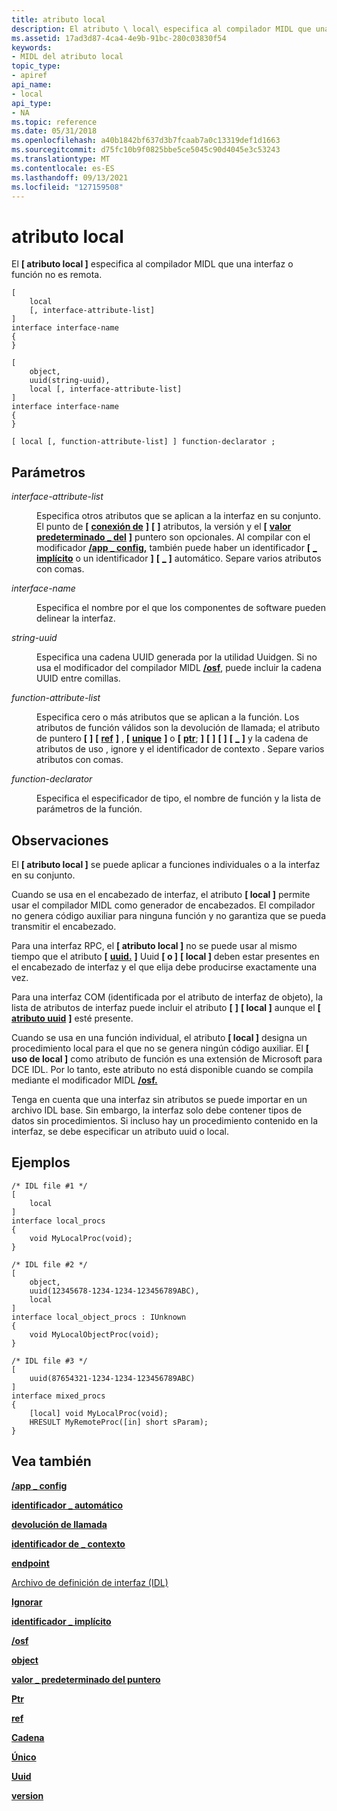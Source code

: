 ```yaml
---
title: atributo local
description: El atributo \ local\ especifica al compilador MIDL que una interfaz o función no es remota.
ms.assetid: 17ad3d87-4ca4-4e9b-91bc-280c03830f54
keywords:
- MIDL del atributo local
topic_type:
- apiref
api_name:
- local
api_type:
- NA
ms.topic: reference
ms.date: 05/31/2018
ms.openlocfilehash: a40b1842bf637d3b7fcaab7a0c13319def1d1663
ms.sourcegitcommit: d75fc10b9f0825bbe5ce5045c90d4045e3c53243
ms.translationtype: MT
ms.contentlocale: es-ES
ms.lasthandoff: 09/13/2021
ms.locfileid: "127159508"
---
```

# <a name="local-attribute"></a>atributo local

El **\[ atributo local \]** especifica al compilador MIDL que una interfaz o función no es remota.

``` syntax
[ 
    local 
    [, interface-attribute-list] 
] 
interface interface-name
{
}

[ 
    object, 
    uuid(string-uuid), 
    local [, interface-attribute-list] 
]
interface interface-name
{
}

[ local [, function-attribute-list] ] function-declarator ;
```

## <a name="parameters"></a>Parámetros

<dl> <dt>

*interface-attribute-list* 
</dt> <dd>

Especifica otros atributos que se aplican a la interfaz en su conjunto. El punto de **\[** [**conexión de**](endpoint.md) **\]** **\[** [](version.md) **\]** atributos, la versión y el **\[** [**valor predeterminado \_ del**](pointer-default.md) **\]** puntero son opcionales. Al compilar con el modificador [**/app \_ config,**](-app-config.md) también puede haber un identificador **\[** [**\_ implícito**](implicit-handle.md) o un identificador **\]** **\[** [**\_**](auto-handle.md) **\]** automático. Separe varios atributos con comas.

</dd> <dt>

*interface-name* 
</dt> <dd>

Especifica el nombre por el que los componentes de software pueden delinear la interfaz.

</dd> <dt>

*string-uuid* 
</dt> <dd>

Especifica una cadena UUID generada por la utilidad Uuidgen. Si no usa el modificador del compilador MIDL [**/osf**](-osf.md), puede incluir la cadena UUID entre comillas.

</dd> <dt>

*function-attribute-list* 
</dt> <dd>

Especifica cero o más atributos que se aplican a la función. Los atributos de función válidos son la devolución de llamada; el atributo de puntero **\[** [](callback.md) **\]** **\[** [**ref**](ref.md) **\]** , **\[** [**unique**](unique.md) **\]** o **\[** [**ptr**](ptr.md); **\]** **\[** [](string.md) **\]** **\[** [](ignore.md) **\]** **\[** [**\_**](context-handle.md) **\]** y la cadena de atributos de uso , ignore y el identificador de contexto . Separe varios atributos con comas.

</dd> <dt>

*function-declarator* 
</dt> <dd>

Especifica el especificador de tipo, el nombre de función y la lista de parámetros de la función.

</dd> </dl>

## <a name="remarks"></a>Observaciones

El **\[ atributo local \]** se puede aplicar a funciones individuales o a la interfaz en su conjunto.

Cuando se usa en el encabezado de interfaz, el atributo **\[ local \]** permite usar el compilador MIDL como generador de encabezados. El compilador no genera código auxiliar para ninguna función y no garantiza que se pueda transmitir el encabezado.

Para una interfaz RPC, el **\[ atributo local \]** no se puede usar al mismo tiempo que el atributo **\[** [**uuid.**](uuid.md) **\]** Uuid **\[ o \]** **\[ local \]** deben estar presentes en el encabezado de interfaz y el que elija debe producirse exactamente una vez.

Para una interfaz COM (identificada por el atributo de interfaz de objeto), la lista de atributos de interfaz puede incluir el atributo **\[** [](object.md) **\]** **\[ local \]** aunque el **\[** [**atributo uuid**](uuid.md) **\]** esté presente.

Cuando se usa en una función individual, el atributo **\[ local \]** designa un procedimiento local para el que no se genera ningún código auxiliar. El **\[ uso de local \]** como atributo de función es una extensión de Microsoft para DCE IDL. Por lo tanto, este atributo no está disponible cuando se compila mediante el modificador MIDL [**/osf.**](-osf.md)

Tenga en cuenta que una interfaz sin atributos se puede importar en un archivo IDL base. Sin embargo, la interfaz solo debe contener tipos de datos sin procedimientos. Si incluso hay un procedimiento contenido en la interfaz, se debe especificar un atributo uuid o local.

## <a name="examples"></a>Ejemplos

``` syntax
/* IDL file #1 */ 
[
    local
] 
interface local_procs 
{ 
    void MyLocalProc(void);
} 
 
/* IDL file #2 */ 
[
    object, 
    uuid(12345678-1234-1234-123456789ABC), 
    local
] 
interface local_object_procs : IUnknown
{ 
    void MyLocalObjectProc(void);
} 
 
/* IDL file #3 */ 
[
    uuid(87654321-1234-1234-123456789ABC)
] 
interface mixed_procs 
{ 
    [local] void MyLocalProc(void); 
    HRESULT MyRemoteProc([in] short sParam); 
}
```

## <a name="see-also"></a>Vea también

<dl> <dt>

[**/app \_ config**](-app-config.md)
</dt> <dt>

[**identificador \_ automático**](auto-handle.md)
</dt> <dt>

[**devolución de llamada**](callback.md)
</dt> <dt>

[**identificador de \_ contexto**](context-handle.md)
</dt> <dt>

[**endpoint**](endpoint.md)
</dt> <dt>

[Archivo de definición de interfaz (IDL)](interface-definition-idl-file.md)
</dt> <dt>

[**Ignorar**](ignore.md)
</dt> <dt>

[**identificador \_ implícito**](implicit-handle.md)
</dt> <dt>

[**/osf**](-osf.md)
</dt> <dt>

[**object**](object.md)
</dt> <dt>

[**valor \_ predeterminado del puntero**](pointer-default.md)
</dt> <dt>

[**Ptr**](ptr.md)
</dt> <dt>

[**ref**](ref.md)
</dt> <dt>

[**Cadena**](string.md)
</dt> <dt>

[**Único**](unique.md)
</dt> <dt>

[**Uuid**](uuid.md)
</dt> <dt>

[**version**](version.md)
</dt> </dl>

 

 




